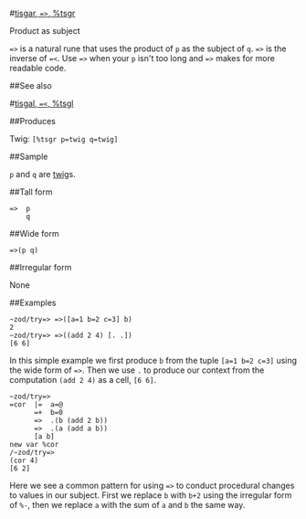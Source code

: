 #[tisgar, `=>`, %tsgr](#tsgr)

Product as subject

`=>` is a natural rune that uses the product of `p` as the subject of `q`. `=>` is the inverse of `=<`. Use `=>` when your `p` isn't too long and `=>` makes for more readable code.

##See also

#[tisgal, `=<`, %tsgl](#tsgl)

##Produces

Twig: `[%tsgr p=twig q=twig]`

##Sample

`p` and `q` are [twig]()s.

##Tall form

    =>  p
        q

##Wide form

    =>(p q)

##Irregular form

None

##Examples

    ~zod/try=> =>([a=1 b=2 c=3] b)
    2
    ~zod/try=> =>((add 2 4) [. .])
    [6 6]

In this simple example we first produce `b` from the tuple `[a=1 b=2 c=3]` using the wide form of `=>`. Then we use `.` to produce our context from the computation `(add 2 4)` as a cell, `[6 6]`.

    ~zod/try=> 
    =cor  |=  a=@
          =+  b=0
          =>  .(b (add 2 b))
          =>  .(a (add a b))
          [a b]
    new var %cor
    /~zod/try=> 
    (cor 4)
    [6 2]

Here we see a common pattern for using `=>` to conduct procedural changes to values in our subject. First we replace `b` with `b+2` using the irregular form of `%-`, then we replace `a` with the sum of `a` and `b` the same way. 

